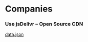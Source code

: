 # Companies

### Use jsDelivr – Open Source CDN
[data.json](https://cdn.jsdelivr.net/gh/senseyedeveloper/companies/data.json)
